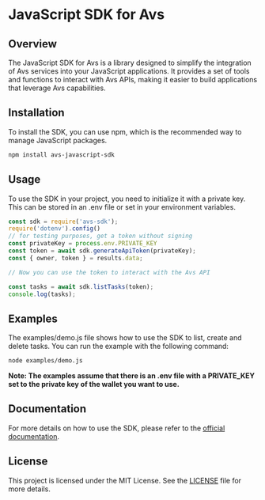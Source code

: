 # JavaScript SDK for Avs

## Overview

The JavaScript SDK for Avs is a library designed to simplify the integration of Avs services into your JavaScript applications. It provides a set of tools and functions to interact with Avs APIs, making it easier to build applications that leverage Avs capabilities.

## Installation

To install the SDK, you can use npm, which is the recommended way to manage JavaScript packages.

```bash
npm install avs-javascript-sdk
```

## Usage

To use the SDK in your project, you need to initialize it with a private key.  This can be stored in an .env file or set in your environment variables.

```javascript
const sdk = require('avs-sdk');
require('dotenv').config()
// for testing purposes, get a token without signing
const privateKey = process.env.PRIVATE_KEY
const token = await sdk.generateApiToken(privateKey);
const { owner, token } = results.data;

// Now you can use the token to interact with the Avs API

const tasks = await sdk.listTasks(token);
console.log(tasks);
```

## Examples

The examples/demo.js file shows how to use the SDK to list, create and delete tasks.  You can run the example with the following command:

```bash
node examples/demo.js
```
**Note:  The examples assume that there is an .env file with a PRIVATE_KEY set to the private key of the wallet you want to use.**

## Documentation

For more details on how to use the SDK, please refer to the [official documentation](https://docs.avs.com).

## License

This project is licensed under the MIT License. See the [LICENSE](./LICENSE.md) file for more details.
